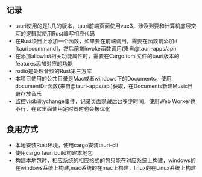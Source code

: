 
## 记录

* tauri使用的是1.几的版本，tauri前端页面使用vue3，涉及到要和计算机底层交互的逻辑就使用Rust编写相应代码
* 在Rust项目上添加一个函数，如果要在前端调用，需要在函数前添加#[tauri::command]，然后前端invoke函数调用(来自@tauri-apps/api)
* 在添加allowlist相关功能属性时，需要在Cargo.toml文件的tauri版本的features添加对应的功能
* rodio是处理音频的Rust第三方库
* 本项目使用的公共目录是Mac或者windows下的Documents，使用documentDir函数(来自@tauri-apps/api)获取，在Documents新建Music目录存放音乐
* 监控visibilitychange事件，记录页面隐藏后台多少时间，使用Web Worker也不行，在它里面使用定时器时也会被优化

## 食用方式

* 本地安装Rust环境，使用cargo安装tauri-cli
* 使用cargo tauri build构建本地包
* 构建本地包时，相应系统的相应格式的包只能在对应系统上构建，windows的在windows系统上构建,mac系统的在mac上构建，linux的在Linux系统上构建

